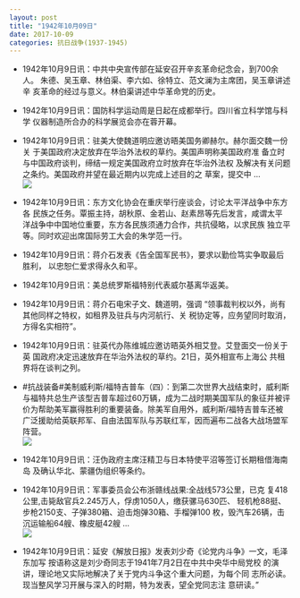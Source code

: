 ```yaml
---
layout: post
title: "1942年10月09日"
date: 2017-10-09
categories: 抗日战争(1937-1945)
---
```


<meta name="referrer" content="no-referrer" />

- 1942年10月9日讯：中共中央宣传部在延安召开辛亥革命纪念会，到700余人。 朱德、吴玉章、林伯渠、李六如、徐特立、范文澜为主席团，吴玉章讲述辛 亥革命的经过与意义。林伯渠讲述中华革命党的历史。 

- 1942年10月9日讯：国防科学运动周是日起在成都举行。四川省立科学馆与科学 仪器制造所合办的科学展览会亦在蓉开幕。 

- 1942年10月9日讯：驻美大使魏道明应邀访晤美国务卿赫尔。赫尔面交魏一份关 于美国政府决定放弃在华治外法权的草约。美国声明称美国政府准 备立时与中国政府谈判，缔结一规定美国政府立时放弃在华治外法权 及解决有关问题之条约。美国政府并望在最近期内以完成上述目的之 草案，提交中 ... <br/><img src="https://wx1.sinaimg.cn/large/aca367d8ly1fkc8vje5evj20c80bxjrj.jpg" />

- 1942年10月9日讯：东方文化协会在重庆举行座谈会，讨论太平洋战争中东方各 民族之任务。覃振主持，胡秋原、金若山、赵素昂等先后发言，咸谓太平 洋战争中中国地位重要，东方各民族须通力合作，共抗侵略，以求民族 独立平等。同时欢迎出席国际劳工大会的朱学范一行。 

- 1942年10月9日讯：蒋介石发表《告全国军民书》，要求以勤俭笃实争取最后胜利， 以忠恕仁爱求得永久和平。 

- 1942年10月9日讯：美总统罗斯福特别代表威尔基离华返美。 

- 1942年10月9日讯：蒋介石电宋子文、魏道明，强调 “领事裁判权以外，尚有其他同样之特权，如租界及驻兵与内河航行、关 税协定等，应务望同时取消，方得名实相符”。 

- 1942年10月9日讯：驻英代办陈维城应邀访晤英外相艾登。艾登面交一份关于英 国政府决定迅速放弃在华治外法权的草约。21日，英外相宣布上海公 共租界将在谈判之列。 

- #抗战装备#美制威利斯/福特吉普车（四）：到第二次世界大战结束时，威利斯与福特共总生产该型吉普车超过60万辆，成为二战时期美国军队的象征并被评价为帮助美军赢得胜利的重要装备。除美军自用外，威利斯/福特吉普车还被广泛援助给英联邦军、自由法国军队与苏联红军，因而遍布二战各大战场盟军阵营。 <br/><img src="https://wx4.sinaimg.cn/large/aca367d8ly1fkbrj996cqj20ef0upgr9.jpg" />

- 1942年10月9日讯：汪伪政府主席汪精卫与日本特使平沼等签订长期租借海南岛 及确认华北、蒙疆伪组织等条约。 

- 1942年10月9日讯：军事委员会公布浙赣线战果:全战线573公里，已克 复418公里,击毙敌官兵2.245万人，俘虏1050人，缴获骡马630匹、 轻机枪88挺、步枪2150支、子弹380箱、迫击炮弹30箱、手榴弹100 枚，毁汽车26辆，击沉运输船64艘、橡皮艇42艘 ... <br/><img src="https://wx1.sinaimg.cn/large/aca367d8ly1fkbo2fvy2dj20c8090mxa.jpg" />

- 1942年10月9日讯：延安《解放日报》发表刘少奇《论党内斗争》一文，毛泽东加写 按语称这是刘少奇同志于1941年7月2日在中共中央华中局党校 的演讲，理论地又实际地解决了关于党内斗争这个重大问题，为每个同 志所必读。现当整风学习开展与深入的时期，特为发表，望全党同志注 意研读。” 

